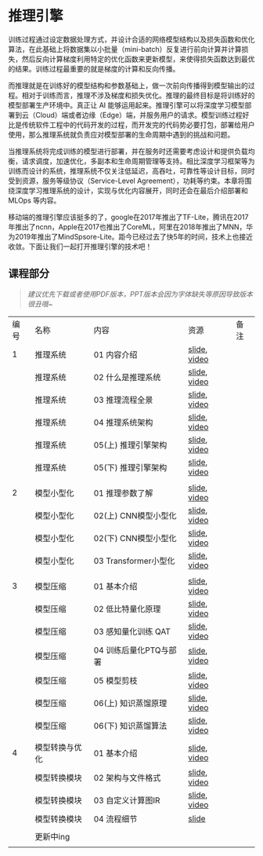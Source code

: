 # 推理引擎

训练过程通过设定数据处理方式，并设计合适的网络模型结构以及损失函数和优化算法，在此基础上将数据集以小批量（mini-batch）反复进行前向计算并计算损失，然后反向计算梯度利用特定的优化函数来更新模型，来使得损失函数达到最优的结果。训练过程最重要的就是梯度的计算和反向传播。

而推理就是在训练好的模型结构和参数基础上，做一次前向传播得到模型输出的过程。相对于训练而言，推理不涉及梯度和损失优化。推理的最终目标是将训练好的模型部署生产环境中。真正让 AI 能够运用起来。推理引擎可以将深度学习模型部署到云（Cloud）端或者边缘（Edge）端，并服务用户的请求。模型训练过程好比是传统软件工程中的代码开发的过程，而开发完的代码势必要打包，部署给用户使用，那么推理系统就负责应对模型部署的生命周期中遇到的挑战和问题。

当推理系统将完成训练的模型进行部署，并在服务时还需要考虑设计和提供负载均衡，请求调度，加速优化，多副本和生命周期管理等支持。相比深度学习框架等为训练而设计的系统，推理系统不仅关注低延迟，高吞吐，可靠性等设计目标，同时受到资源，服务等级协议（Service-Level Agreement），功耗等约束。本章将围绕深度学习推理系统的设计，实现与优化内容展开，同时还会在最后介绍部署和 MLOps 等内容。

移动端的推理引擎应该挺多的了，google在2017年推出了TF-Lite，腾讯在2017年推出了ncnn，Apple在2017也推出了CoreML，阿里在2018年推出了MNN，华为2019年推出了MindSpsore-Lite。距今已经过去了快5年的时间，技术上也接近收敛。下面让我们一起打开推理引擎的技术吧！

## 课程部分

> *建议优先下载或者使用PDF版本，PPT版本会因为字体缺失等原因导致版本很丑哦~*

|     |         |                   |                                                                                                    |     |
| --- | ------- | ----------------- | -------------------------------------------------------------------------------------------------- | --- |
| 编号  | 名称      | 内容                | 资源                                                                                                 | 备注  |
| 1   | 推理系统    | 01 内容介绍           | [slide](./Inference/01.introduction.pdf), [video](https://www.bilibili.com/video/BV1J8411K7pj/)    |     |
|     | 推理系统    | 02 什么是推理系统        | [slide](./Inference/02.constraints.pdf), [video](https://www.bilibili.com/video/BV1nY4y1f7G5/)     |     |
|     | 推理系统    | 03 推理流程全景         | [slide](./Inference/03.workflow.pdf), [video](https://www.bilibili.com/video/BV1M24y1v7rK/)        |     |
|     | 推理系统    | 04 推理系统架构         | [slide](./Inference/04.system.pdf), [video](https://www.bilibili.com/video/BV1Gv4y1i7Tw/)          |     |
|     | 推理系统    | 05(上) 推理引擎架构      | [slide](./Inference/05.inference.pdf), [video](https://www.bilibili.com/video/BV1Mx4y137Er/)       |     |
|     | 推理系统    | 05(下) 推理引擎架构      | [slide](./Inference/06.architecture.pdf), [video](https://www.bilibili.com/video/BV1FG4y1C7Mn/)    |     |
|     |         |                   |                                                                                                    |     |
| 2   | 模型小型化   | 01 推理参数了解         | [slide](./Mobilenet/01.introduction.pdf), [video](https://www.bilibili.com/video/BV1KW4y1G75J/)    |     |
|     | 模型小型化   | 02(上) CNN模型小型化    | [slide](./Mobilenet/02.cnn.pdf), [video](https://www.bilibili.com/video/BV1Y84y1b7xj/)             |     |
|     | 模型小型化   | 02(下) CNN模型小型化    | [slide](./Mobilenet/02.cnn.pdf), [video](https://www.bilibili.com/video/BV1DK411k7qt/)             |     |
|     | 模型小型化   | 03 Transformer小型化 | [slide](./Mobilenet/03.transform.pdf), [video](https://www.bilibili.com/video/BV19d4y1V7ou/)       |     |
|     |         |                   |                                                                                                    |     |
| 3   | 模型压缩    | 01 基本介绍           | [slide](./Slim/01.introduction.pdf), [video](https://www.bilibili.com/video/BV1384y187tL/)         |     |
|     | 模型压缩    | 02 低比特量化原理        | [slide](./Slim/02.quant.pdf), [video](https://www.bilibili.com/video/BV1VD4y1n7AR/)                |     |
|     | 模型压缩    | 03 感知量化训练 QAT     | [slide](./Slim/03.qat.pdf), [video](https://www.bilibili.com/video/BV1s8411w7b9/)                  |     |
|     | 模型压缩    | 04 训练后量化PTQ与部署    | [slide](./Slim/04.ptq.pdf), [video](https://www.bilibili.com/video/BV1HD4y1n7E1/)                  |     |
|     | 模型压缩    | 05 模型剪枝           | [slide](./Slim/05.pruning.pdf), [video](https://www.bilibili.com/video/BV1y34y1Z7KQ/)              |     |
|     | 模型压缩    | 06(上) 知识蒸馏原理      | [slide](./Slim/06.distillation.pdf), [video](https://www.bilibili.com/video/BV1My4y197Tf/)         |     |
|     | 模型压缩    | 06(下) 知识蒸馏算法      | [slide](./Slim/06.distillation.pdf), [video](https://www.bilibili.com/video/BV1vA411d7MF/)         |     |
|     |         |                   |                                                                                                    |     |
| 4   | 模型转换与优化 | 01 基本介绍           | [slide](./Converter/01.introduction.pdf), [video](https://www.bilibili.com/video/BV1724y1z7ep/)    |     |
|     | 模型转换模块  | 02 架构与文件格式        | [slide](./Converter/02.converter_princ.pdf), [video](https://www.bilibili.com/video/BV13P4y167sr/) |     |
|     | 模型转换模块  | 03 自定义计算图IR       | [slide](./Converter/03.converter_ir.pdf), [video](https://www.bilibili.com/video/BV1rx4y177R9/)    |     |
|     | 模型转换模块  | 04 流程细节           | [slide](./Converter/04.converter_detail.pdf)                                                       |     |
|     |         |                   |                                                                                                    |     |
|     | 更新中ing  |                   |                                                                                                    |     |
|     |         |                   |                                                                                                    |     |
